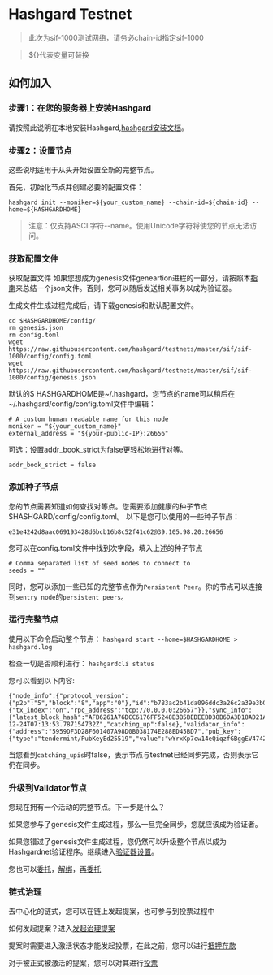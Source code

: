 # Hashgard Testnet
> 此次为sif-1000测试网络，请务必chain-id指定sif-1000

> ${}代表变量可替换

## 如何加入
### 步骤1：在您的服务器上安装Hashgard
请按照此说明在本地安装Hashgard,[hashgard安装文档](hashgard安装文档.md)。

### 步骤2：设置节点
这些说明适用于从头开始设置全新的完整节点。

首先，初始化节点并创建必要的配置文件：

```
hashgard init --moniker=${your_custom_name} --chain-id=${chain-id} --home=${HASHGARDHOME} 
```
> 注意：仅支持ASCII字符--name。使用Unicode字符将使您的节点无法访问。

### 获取配置文件
获取配置文件
如果您想成为genesis文件geneartion进程的一部分，请按照本[指南](https://github.com/hashgard/testnets/blob/master/docs_CN/%E5%8F%82%E4%B8%8Egenesis.md)来总结一个json文件。否则，您可以随后发送相关事务以成为验证器。

生成文件生成过程完成后，请下载genesis和默认配置文件。
```
cd $HASHGARDHOME/config/
rm genesis.json
rm config.toml
wget https://raw.githubusercontent.com/hashgard/testnets/master/sif/sif-1000/config/config.toml
wget https://raw.githubusercontent.com/hashgard/testnets/master/sif/sif-1000/config/genesis.json

```

默认的$ HASHGARDHOME是~/.hashgard，您节点的name可以稍后在~/.hashgard/config/config.toml文件中编辑：
```
# A custom human readable name for this node
moniker = "${your_custom_name}"
external_address = "${your-public-IP}:26656"

```

可选：设置addr_book_strict为false更轻松地进行对等。
```
addr_book_strict = false
```


### 添加种子节点
您的节点需要知道如何查找对等点。您需要添加健康的种子节点$HASHGARD/config/config.toml。
以下是您可以使用的一些种子节点：
```
e31e4242d8aac069193428d6bcb16b8c52f41c62@39.105.98.20:26656
```
您可以在config.toml文件中找到次字段，填入上述的种子节点
```
# Comma separated list of seed nodes to connect to
seeds = ""
```
同时，您可以添加一些已知的完整节点作为```Persistent Peer```。你的节点可以连接到```sentry node```的```persistent peers```。



### 运行完整节点
使用以下命令启动整个节点：
```hashgard start --home=$HASHGARDHOME > hashgard.log```

检查一切是否顺利进行：
```hashgardcli status```


您可以看到以下内容:
```
{"node_info":{"protocol_version":{"p2p":"5","block":"8","app":"0"},"id":"b783ac2b41da096ddc3a26c2a39e3b0c1ea49d9e","listen_addr":"127.0.0.190:26656","network":"hashgard","version":"0.27.0","channels":"4020212223303800","moniker":"hashgard_test","other":{"tx_index":"on","rpc_address":"tcp://0.0.0.0:26657"}},"sync_info":{"latest_block_hash":"AFB6261A76DCC6176FF5248B3B5BEDEEBD38B6DA3D18AD21ADD4054AEDEED016","latest_app_hash":"1DEAF3D71AD735F4E375439DAFD96C8934E944D8D32F6179F55C5470E219D132","latest_block_height":"77280","latest_block_time":"2018-12-24T07:13:53.787154732Z","catching_up":false},"validator_info":{"address":"5959DF3D28F601407A98D0B038174E288ED45BD7","pub_key":{"type":"tendermint/PubKeyEd25519","value":"wYrxKp7cw14eQiqzfGBggEV474ZA2lc35AieJM5SM6Y="},"voting_power":"950"}}
```


当您看到```catching_upis```时false，表示节点与testnet已经同步完成，否则表示它仍在同步。


### 升级到Validator节点
您现在拥有一个活动的完整节点。下一步是什么？

如果您参与了genesis文件生成过程，那么一旦完全同步，您就应该成为验证者。

如果您错过了genesis文件生成过程，您仍然可以升级整个节点以成为Hashgardnet验证程序。继续进入[验证器设置](开始一个验证器节点.md)。

您也可以[委托](委托代币.md)，[解绑](解绑委托.md)，[再委托](重新委托.md)


### 链式治理
去中心化的链式，您可以在链上发起提案，也可参与到投票过程中

如何发起提案？进入[发起治理提案](提交在线治理.md)

提案时需要进入激活状态才能发起投票，在此之前，您可以进行[抵押存款](抵押存款.md)

对于被正式被激活的提案，您可以对其进行[投票](提案投票.md)
